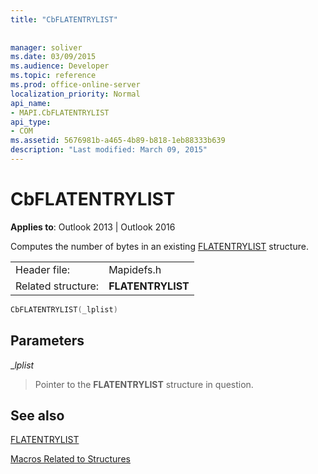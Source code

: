```yaml
---
title: "CbFLATENTRYLIST"
 
 
manager: soliver
ms.date: 03/09/2015
ms.audience: Developer
ms.topic: reference
ms.prod: office-online-server
localization_priority: Normal
api_name:
- MAPI.CbFLATENTRYLIST
api_type:
- COM
ms.assetid: 5676981b-a465-4b89-b818-1eb88333b639
description: "Last modified: March 09, 2015"
---
```


# CbFLATENTRYLIST

  
  
**Applies to**: Outlook 2013 | Outlook 2016 
  
Computes the number of bytes in an existing [FLATENTRYLIST](flatentrylist.md) structure. 
  
|||
|:-----|:-----|
|Header file:  <br/> |Mapidefs.h  <br/> |
|Related structure:  <br/> |**FLATENTRYLIST** <br/> |
   
```cpp
CbFLATENTRYLIST(_lplist)
```

## Parameters

 __lplist_
  
> Pointer to the **FLATENTRYLIST** structure in question. 
    
## See also



[FLATENTRYLIST](flatentrylist.md)


[Macros Related to Structures](macros-related-to-structures.md)

